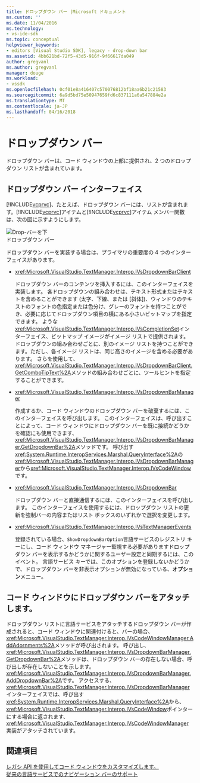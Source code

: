 ```yaml
---
title: ドロップダウン バー |Microsoft ドキュメント
ms.custom: ''
ms.date: 11/04/2016
ms.technology:
- vs-ide-sdk
ms.topic: conceptual
helpviewer_keywords:
- editors [Visual Studio SDK], legacy - drop-down bar
ms.assetid: 4bb621bd-72f5-43d5-916f-9f66617da049
author: gregvanl
ms.author: gregvanl
manager: douge
ms.workload:
- vssdk
ms.openlocfilehash: 0cf01e8a416407c570076812bf18aa6b21c21583
ms.sourcegitcommit: 6a9d5bd75e50947659fd6c837111a6a547884e2a
ms.translationtype: MT
ms.contentlocale: ja-JP
ms.lasthandoff: 04/16/2018
---
```

# <a name="drop-down-bar"></a>ドロップダウン バー
ドロップダウン バーは、コード ウィンドウの上部に提供され、2 つのドロップダウン リストが含まれています。  
  
## <a name="drop-down-bar-interfaces"></a>ドロップダウン バー インターフェイス  
 [!INCLUDE[vcprvc](../code-quality/includes/vcprvc_md.md)]、たとえば、ドロップダウン バーには、リストが含まれます。[!INCLUDE[vcprvc](../code-quality/includes/vcprvc_md.md)]アイテムと[!INCLUDE[vcprvc](../code-quality/includes/vcprvc_md.md)]アイテム メンバー関数は、次の図に示すようにします。  
  
 ![Drop&#45;バーを下](../extensibility/media/vsdropdown_bar.gif "vsDropdown_bar")  
ドロップダウン バー  
  
 ドロップダウン バーを実装する場合は、プライマリの重要度の 4 つのインターフェイスがあります。  
  
-   <xref:Microsoft.VisualStudio.TextManager.Interop.IVsDropdownBarClient>  
  
     ドロップダウン バーのコンテンツを挿入するには、このインターフェイスを実装します。 各ドロップダウンの組み合わせは、テキスト形式またはテキストを含めることができます (太字、下線、または [斜体])、ウィンドウのテキストのフォントの色指定または色分け、グレーのフォントを持つことができ、必要に応じてドロップダウン項目の横にある小さいビットマップを指定できます。 ような<xref:Microsoft.VisualStudio.TextManager.Interop.IVsCompletionSet>インターフェイス、ビットマップ イメージがイメージ リストで提供されます。 ドロップダウンの組み合わせごとに、別のイメージ リストを持つことができます。ただし、各イメージ リストは、同じ高さのイメージを含める必要があります。 さらを使用して、<xref:Microsoft.VisualStudio.TextManager.Interop.IVsDropdownBarClient.GetComboTipText%2A>メソッドの組み合わせごとに、ツールヒントを指定することができます。  
  
-   <xref:Microsoft.VisualStudio.TextManager.Interop.IVsDropdownBarManager>  
  
     作成するか、コード ウィンドウのドロップダウン バーを破棄するには、このインターフェイスを呼び出します。 このインターフェイスは、呼び出すことによって、コード ウィンドウにドロップダウン バーを既に接続かどうかを確認にも使用できます、<xref:Microsoft.VisualStudio.TextManager.Interop.IVsDropdownBarManager.GetDropdownBar%2A>メソッドです。 呼び出す<xref:System.Runtime.InteropServices.Marshal.QueryInterface%2A>の<xref:Microsoft.VisualStudio.TextManager.Interop.IVsDropdownBarManager>から<xref:Microsoft.VisualStudio.TextManager.Interop.IVsCodeWindow>です。  
  
-   <xref:Microsoft.VisualStudio.TextManager.Interop.IVsDropdownBar>  
  
     ドロップダウン バーと直接通信するには、このインターフェイスを呼び出します。 このインターフェイスを使用するには、ドロップダウン リストの更新を強制バーの内容またはリスト ボックスのいずれかで選択を変更します。  
  
-   <xref:Microsoft.VisualStudio.TextManager.Interop.IVsTextManagerEvents>  
  
     登録されている場合、`ShowDropdownBarOption`言語サービスのレジストリ キーにし、コード ウィンドウ マネージャー監視する必要がありますドロップダウン バーを表示するかどうかに関するユーザー設定と同期するには、このイベント。 言語サービス キーでは、このオプションを登録しないかどうかで、ドロップダウン バーを非表示オプションが無効になっている、**オプション**メニュー。  
  
## <a name="attaching-a-drop-down-bar-to-a-code-window"></a>コード ウィンドウにドロップダウン バーをアタッチします。  
 ドロップダウン リストに言語サービスをアタッチするドロップダウン バーが作成されると、コード ウィンドウに関連付けると、バーの場合、<xref:Microsoft.VisualStudio.TextManager.Interop.IVsCodeWindowManager.AddAdornments%2A>メソッドが呼び出されます。 呼び出し、<xref:Microsoft.VisualStudio.TextManager.Interop.IVsDropdownBarManager.GetDropdownBar%2A>メソッドは、ドロップダウン バーの存在しない場合、呼び出しが存在しないことを示します。<xref:Microsoft.VisualStudio.TextManager.Interop.IVsDropdownBarManager.AddDropdownBar%2A>です。 アクセスする、<xref:Microsoft.VisualStudio.TextManager.Interop.IVsDropdownBarManager>インターフェイスでは、呼び出す<xref:System.Runtime.InteropServices.Marshal.QueryInterface%2A>から、<xref:Microsoft.VisualStudio.TextManager.Interop.IVsCodeWindow>ポインターにする場合に返されます、<xref:Microsoft.VisualStudio.TextManager.Interop.IVsCodeWindowManager>実装がアタッチされています。  
  
## <a name="see-also"></a>関連項目  
 [レガシ API を使用してコード ウィンドウをカスタマイズします。](../extensibility/customizing-code-windows-by-using-the-legacy-api.md)   
 [従来の言語サービスでのナビゲーション バーのサポート](../extensibility/internals/support-for-the-navigation-bar-in-a-legacy-language-service.md)